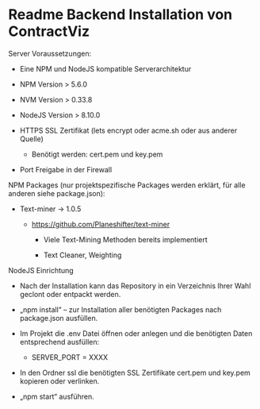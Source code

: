 Readme Backend Installation von ContractViz 
============================================

Server Voraussetzungen:

-   Eine NPM und NodeJS kompatible Serverarchitektur

-   NPM Version \> 5.6.0

-   NVM Version \> 0.33.8

-   NodeJS Version \> 8.10.0

-   HTTPS SSL Zertifikat (lets encrypt oder acme.sh oder aus anderer Quelle)

    -   Benötigt werden: cert.pem und key.pem

-   Port Freigabe in der Firewall

NPM Packages (nur projektspezifische Packages werden erklärt, für alle anderen
siehe package.json):

-   Text-miner -\> 1.0.5

    -   <https://github.com/Planeshifter/text-miner>

        -   Viele Text-Mining Methoden bereits implementiert

        -   Text Cleaner, Weighting

NodeJS Einrichtung

-   Nach der Installation kann das Repository in ein Verzeichnis Ihrer Wahl
    geclont oder entpackt werden.

-   „npm install“ – zur Installation aller benötigten Packages nach package.json
    ausfüllen.

-   Im Projekt die .env Datei öffnen oder anlegen und die benötigten Daten
    entsprechend ausfüllen:

    -   SERVER_PORT = XXXX

-   In den Ordner ssl die benötigten SSL Zertifikate cert.pem und key.pem
    kopieren oder verlinken.

-   „npm start“ ausführen.
